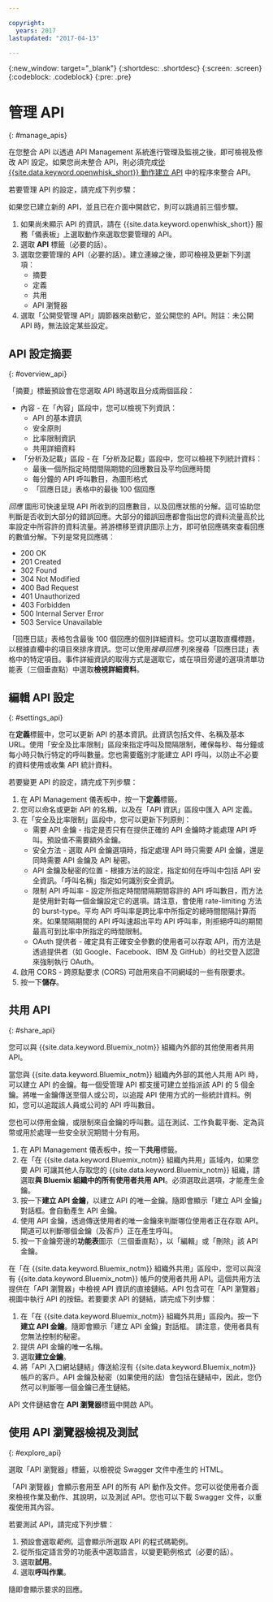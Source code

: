 ```yaml
---

copyright:
  years: 2017
lastupdated: "2017-04-13"

---
```



{:new_window: target="_blank"}
{:shortdesc: .shortdesc}
{:screen: .screen}
{:codeblock: .codeblock}
{:pre: .pre}

# 管理 API
{: #manage_apis}

在您整合 API 以透過 API Management 系統進行管理及監視之後，即可檢視及修改 API 設定。如果您尚未整合 API，則必須完成[從 {{site.data.keyword.openwhisk_short}} 動作建立 API](manage_openwhisk_apis.html) 中的程序來整合 API。 

若要管理 API 的設定，請完成下列步驟：

如果您已建立新的 API，並且已在介面中開啟它，則可以跳過前三個步驟。

1. 如果尚未顯示 API 的資訊，請在 {{site.data.keyword.openwhisk_short}} 服務「儀表板」上選取動作來選取您要管理的 API。
2. 選取 **API** 標籤（必要的話）。
3. 選取您要管理的 API（必要的話）。建立連線之後，即可檢視及更新下列選項：
    * 摘要
    * 定義
    * 共用
    * API 瀏覽器
4. 選取「公開受管理 API」調節器來啟動它，並公開您的 API。附註：未公開 API 時，無法設定某些設定。  

## API 設定摘要
{: #overview_api}

「摘要」標籤預設會在您選取 API 時選取且分成兩個區段：
* 內容 - 在「內容」區段中，您可以檢視下列資訊：
    * API 的基本資訊
	* 安全原則
	* 比率限制資訊
    * 共用詳細資料
* 「分析及記載」區段 - 在「分析及記載」區段中，您可以檢視下列統計資料：
	* 最後一個所指定時間間隔期間的回應數目及平均回應時間
    * 每分鐘的 API 呼叫數目，為圖形格式
    * 「回應日誌」表格中的最後 100 個回應
	
*回應* 圖形可快速呈現 API 所收到的回應數目，以及回應狀態的分解。這可協助您判斷是否收到大部分的錯誤回應。大部分的錯誤回應都會指出您的資料流量高於比率設定中所容許的資料流量。將游標移至資訊圖示上方，即可依回應碼來查看回應的數值分解。下列是常見回應碼：
* 200  OK
* 201  Created
* 302  Found
* 304  Not Modified
* 400  Bad Request
* 401  Unauthorized
* 403  Forbidden
* 500  Internal Server Error
* 503  Service Unavailable

「回應日誌」表格包含最後 100 個回應的個別詳細資料。您可以選取直欄標題，以根據直欄中的項目來排序資訊。您可以使用*搜尋回應* 列來搜尋「回應日誌」表格中的特定項目。事件詳細資訊的取得方式是選取它，或在項目旁邊的選項清單功能表（三個垂直點）中選取**檢視詳細資料**。


## 編輯 API 設定
{: #settings_api}

在**定義**標籤中，您可以更新 API 的基本資訊。此資訊包括文件、名稱及基本 URL。使用「安全及比率限制」區段來指定呼叫及間隔限制，確保每秒、每分鐘或每小時只執行特定的呼叫數量。您也需要鑑別才能建立 API 呼叫，以防止不必要的資料使用或收集 API 統計資料。

若要變更 API 的設定，請完成下列步驟：

1. 在 API Management 儀表板中，按一下**定義**標籤。
2. 您可以命名或更新 API 的名稱，以及在「API 資訊」區段中匯入 API 定義。
3. 在「安全及比率限制」區段中，您可以更新下列原則：
    * 需要 API 金鑰 - 指定是否只有在提供正確的 API 金鑰時才能處理 API 呼叫。預設值不需要額外金鑰。
    * 安全方法 - 選取 API 金鑰選項時，指定處理 API 時只需要 API 金鑰，還是同時需要 API 金鑰及 API 秘密。
    * API 金鑰及秘密的位置 - 根據方法的設定，指定如何在呼叫中包括 API 安全資訊。「呼叫名稱」指定如何識別安全資訊。
    * 限制 API 呼叫率 - 設定所指定時間間隔期間容許的 API 呼叫數目，而方法是使用針對每一個金鑰設定它的選項。請注意，會使用 rate-limiting 方法的 burst-type。平均 API 呼叫率是跨比率中所指定的總時間間隔計算而來。如果間隔期間的 API 呼叫速超出平均 API 呼叫率，則拒絕呼叫的期間最高可到比率中所指定的時間限制。   
    * OAuth 提供者 - 確定具有正確安全參數的使用者可以存取 API，而方法是透過提供者（如 Google、Facebook、IBM 及 GitHub）的社交登入認證來強制執行 OAuth。
4. 啟用 CORS - 跨原點要求 (CORS) 可啟用來自不同網域的一些有限要求。
5. 按一下**儲存**。

## 共用 API
{: #share_api}

您可以與 {{site.data.keyword.Bluemix_notm}} 組織內外部的其他使用者共用 API。

當您與 {{site.data.keyword.Bluemix_notm}} 組織內外部的其他人共用 API 時，可以建立 API 的金鑰。每一個受管理 API 都支援可建立並指派該 API 的 5 個金鑰。將唯一金鑰傳送至個人或公司，以追蹤 API 使用方式的一些統計資料。例如，您可以追蹤該人員或公司的 API 呼叫數目。

您也可以停用金鑰，或限制來自金鑰的呼叫數。這在測試、工作負載平衡、定為貨幣或用於處理一些安全狀況期間十分有用。  

1. 在 API Management 儀表板中，按一下**共用**標籤。
2. 在「在 {{site.data.keyword.Bluemix_notm}} 組織內共用」區域內，如果您要 API 可讓其他人存取您的 {{site.data.keyword.Bluemix_notm}} 組織，請選取**與 Bluemix 組織中的所有使用者共用 API**。必須選取此選項，才能產生金鑰。
3. 按一下**建立 API 金鑰**，以建立 API 的唯一金鑰。隨即會顯示「建立 API 金鑰」對話框。會自動產生 API 金鑰。
4. 使用 API 金鑰，透過傳送使用者的唯一金鑰來判斷哪位使用者正在存取 API。閘道可以判斷哪個金鑰（及客戶）正在產生呼叫。
5. 按一下金鑰旁邊的**功能表**圖示（三個垂直點），以「編輯」或「刪除」該 API 金鑰。

在「在 {{site.data.keyword.Bluemix_notm}} 組織外共用」區段中，您可以與沒有 {{site.data.keyword.Bluemix_notm}} 帳戶的使用者共用 API。這個共用方法提供在「API 瀏覽器」中檢視 API 資訊的直接鏈結。API 包含可在「API 瀏覽器」視圖中執行 API 的按鈕。若要要求 API 的鏈結，請完成下列步驟：

1. 在「在 {{site.data.keyword.Bluemix_notm}} 組織外共用」區段內。按一下**建立 API 金鑰**。隨即會顯示「建立 API 金鑰」對話框。
     請注意，使用者具有您無法控制的秘密。
2. 提供 API 金鑰的唯一名稱。
3. 選取**建立金鑰**。 
4. 將「API 入口網站鏈結」傳送給沒有 {{site.data.keyword.Bluemix_notm}} 帳戶的客戶。API 金鑰及秘密（如果使用的話）會包括在鏈結中，因此，您仍然可以判斷哪一個金鑰已產生鏈結。
  
API 文件鏈結會在 **API 瀏覽器**標籤中開啟 API。

## 使用 API 瀏覽器檢視及測試
{: #explore_api}

選取「API 瀏覽器」標籤，以檢視從 Swagger 文件中產生的 HTML。 

「API 瀏覽器」會顯示套用至 API 的所有 API 動作及文件。您可以從使用者介面來檢視作業及動作、其說明，以及測試 API。您也可以下載 Swagger 文件，以重複使用其內容。

若要測試 API，請完成下列步驟：
1. 預設會選取*範例*。這會顯示所選取 API 的程式碼範例。
2. 從所指定語言旁的功能表中選取語言，以變更範例格式（必要的話）。 
3. 選取**試用**。
4. 選取**呼叫作業**。 

隨即會顯示要求的回應。   

